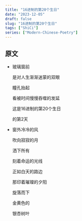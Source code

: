```yaml
---
title: "16进制的第20个生日"
date: "2023-12-05"
draft: false
slug: "16进制的第20个生日"
tags: ["ShiCi"]
series: ["Modern-Chinese-Poetry"]
---
```


## 原文

* 玻璃窗前
  
  是对人生渐渐迷蒙的双眼

  瞳孔抬起

  看被时间慢慢吞噬的发延

  这是16进制的第20个生日

  的第2天

* 窗外冷冷的风

  吹向寂寂的月
  
  洒下所有
  
  刻着命运的光线
  
  正如白天的路边
  
  那印着璀璨的夕阳
  
  旋落而下
  
  金黄色的
  
  银杏树叶
